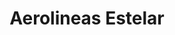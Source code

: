 ---
title: "Aerolineas Estelar"
url: /buenos-aires/aerolineas-estelar-autopista-teniente-general-pablo-ricchieri/
shop: agencia de viajes
---